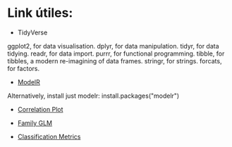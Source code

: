 # Link útiles:


- TidyVerse

ggplot2, for data visualisation.
dplyr, for data manipulation.
tidyr, for data tidying.
readr, for data import.
purrr, for functional programming.
tibble, for tibbles, a modern re-imagining of data frames.
stringr, for strings.
forcats, for factors.

- [ModelR](https://github.com/tidyverse/modelr)

Alternatively, install just modelr:
install.packages("modelr")


- [Correlation Plot](https://www.rdocumentation.org/packages/GGally/versions/1.5.0/topics/ggcorr)

- [Family GLM](https://www.researchgate.net/post/How-to-determine-which-family-function-to-use-when-fitting-generalized-linear-model-glm-in-R)


- [Classification Metrics](https://towardsdatascience.com/the-5-classification-evaluation-metrics-you-must-know-aa97784ff226)
